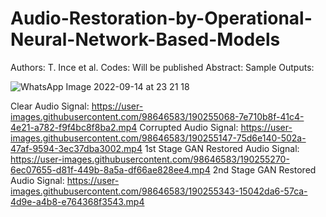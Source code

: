 # Audio-Restoration-by-Operational-Neural-Network-Based-Models

Authors: T. Ince et al.
Codes: Will be published
Abstract:
Sample Outputs:

![WhatsApp Image 2022-09-14 at 23 21 18](https://user-images.githubusercontent.com/98646583/190254624-7856c886-663a-43aa-a03e-0f71a1fd8ba4.jpeg)

Clear Audio Signal:
https://user-images.githubusercontent.com/98646583/190255068-7e710b8f-41c4-4e21-a782-f9f4bc8f8ba2.mp4
Corrupted Audio Signal:
https://user-images.githubusercontent.com/98646583/190255147-75d6e140-502a-47af-9594-3ec37dba3002.mp4
1st Stage GAN Restored Audio Signal:
https://user-images.githubusercontent.com/98646583/190255270-6ec07655-d81f-449b-8a5a-df66ae828ee4.mp4
2nd Stage GAN Restored Audio Signal:
https://user-images.githubusercontent.com/98646583/190255343-15042da6-57ca-4d9e-a4b8-e764368f3543.mp4







